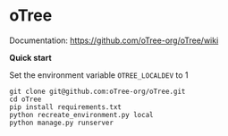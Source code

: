 oTree
=======

Documentation: https://github.com/oTree-org/oTree/wiki

**Quick start**

Set the environment variable `OTREE_LOCALDEV` to 1

    git clone git@github.com:oTree-org/oTree.git
    cd oTree
    pip install requirements.txt
    python recreate_environment.py local
    python manage.py runserver
